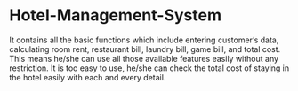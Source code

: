 # Hotel-Management-System
It contains all the basic functions which include entering
customer’s data, calculating room rent, restaurant bill, laundry bill, game
bill, and total cost. This means he/she can use all those available features
easily without any restriction. It is too easy to use, he/she can check the
total cost of staying in the hotel easily with each and every detail.

